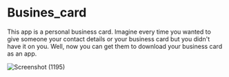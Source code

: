# Busines_card

This app is a personal business card. Imagine every time you wanted to give someone your contact details or your business card but you didn't have it on you. Well, now you can get them to download your business card as an app.

![Screenshot (1195)](https://user-images.githubusercontent.com/87477923/180447854-e8acc0e4-9341-4328-a184-b431fa586ace.png)
